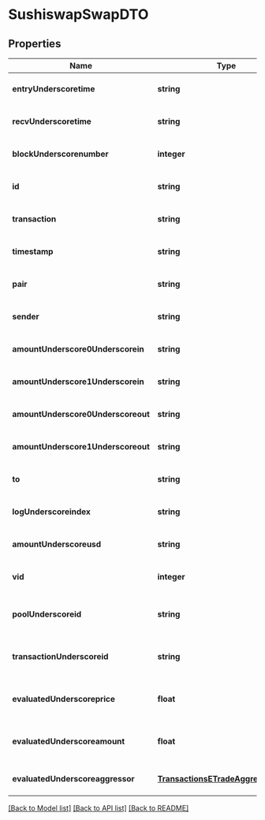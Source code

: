 # SushiswapSwapDTO

## Properties
Name | Type | Description | Notes
------------ | ------------- | ------------- | -------------
**entryUnderscoretime** | **string** |  | [optional] [default to null]
**recvUnderscoretime** | **string** |  | [optional] [default to null]
**blockUnderscorenumber** | **integer** |  | [optional] [default to null]
**id** | **string** |  | [optional] [default to null]
**transaction** | **string** |  | [optional] [default to null]
**timestamp** | **string** |  | [optional] [default to null]
**pair** | **string** |  | [optional] [default to null]
**sender** | **string** |  | [optional] [default to null]
**amountUnderscore0Underscorein** | **string** |  | [optional] [default to null]
**amountUnderscore1Underscorein** | **string** |  | [optional] [default to null]
**amountUnderscore0Underscoreout** | **string** |  | [optional] [default to null]
**amountUnderscore1Underscoreout** | **string** |  | [optional] [default to null]
**to** | **string** |  | [optional] [default to null]
**logUnderscoreindex** | **string** |  | [optional] [default to null]
**amountUnderscoreusd** | **string** |  | [optional] [default to null]
**vid** | **integer** |  | [optional] [default to null]
**poolUnderscoreid** | **string** |  | [optional] [readonly] [default to null]
**transactionUnderscoreid** | **string** |  | [optional] [readonly] [default to null]
**evaluatedUnderscoreprice** | **float** |  | [optional] [readonly] [default to null]
**evaluatedUnderscoreamount** | **float** |  | [optional] [readonly] [default to null]
**evaluatedUnderscoreaggressor** | [**TransactionsETradeAggressiveSide**](TransactionsETradeAggressiveSide.md) |  | [optional] [default to null]

[[Back to Model list]](../README.md#documentation-for-models) [[Back to API list]](../README.md#documentation-for-api-endpoints) [[Back to README]](../README.md)


